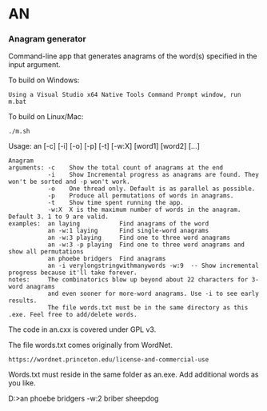 # AN
### Anagram generator

Command-line app that generates anagrams of the word(s) specified in the input argument. 

To build on Windows:
    
    Using a Visual Studio x64 Native Tools Command Prompt window, run m.bat

To build on Linux/Mac:

    ./m.sh
    
Usage: an [-c] [-i] [-o] [-p] [-t] [-w:X] [word1] [word2] [...]

    Anagram
    arguments: -c    Show the total count of anagrams at the end
               -i    Show Incremental progress as anagrams are found. They won't be sorted and -p won't work.
               -o    One thread only. Default is as parallel as possible.
               -p    Produce all permutations of words in anagrams.
               -t    Show time spent running the app.
               -w:X  X is the maximum number of words in the anagram. Default 3. 1 to 9 are valid.
    examples:  an laying           Find anagrams of the word
               an -w:1 laying      Find single-word anagrams
               an -w:3 playing     Find one to three word anagrams
               an -w:3 -p playing  Find one to three word anagrams and show all permutations
               an phoebe bridgers  Find anagrams
               an -i verylongstringwithmanywords -w:9  -- Show incremental progress because it'll take forever.
    notes:     The combinatorics blow up beyond about 22 characters for 3-word anagrams
               and even sooner for more-word anagrams. Use -i to see early results.
               The file words.txt must be in the same directory as this .exe. Feel free to add/delete words.
 
The code in an.cxx is covered under GPL v3.
 
The file words.txt comes originally from WordNet. 
 
    https://wordnet.princeton.edu/license-and-commercial-use
     
Words.txt must reside in the same folder as an.exe. Add additional words as you like.
 
D:\>an phoebe bridgers -w:2
briber sheepdog
